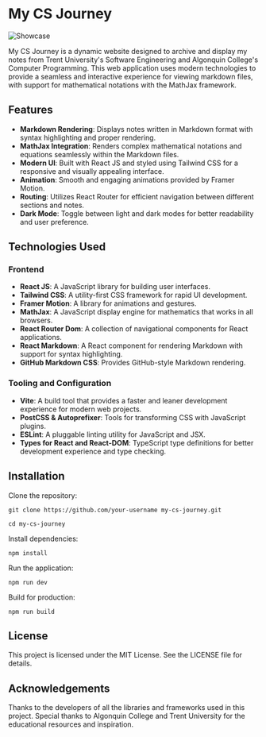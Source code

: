 # My CS Journey

![Showcase](public/showcase.png)

My CS Journey is a dynamic website designed to archive and display my notes from Trent University's Software Engineering and Algonquin College's Computer Programming. This web application uses modern technologies to provide a seamless and interactive experience for viewing markdown files, with support for mathematical notations with the MathJax framework.

## Features

- **Markdown Rendering**: Displays notes written in Markdown format with syntax highlighting and proper rendering.
- **MathJax Integration**: Renders complex mathematical notations and equations seamlessly within the Markdown files.
- **Modern UI**: Built with React JS and styled using Tailwind CSS for a responsive and visually appealing interface.
- **Animation**: Smooth and engaging animations provided by Framer Motion.
- **Routing**: Utilizes React Router for efficient navigation between different sections and notes.
- **Dark Mode**: Toggle between light and dark modes for better readability and user preference.

## Technologies Used

### Frontend

- **React JS**: A JavaScript library for building user interfaces.
- **Tailwind CSS**: A utility-first CSS framework for rapid UI development.
- **Framer Motion**: A library for animations and gestures.
- **MathJax**: A JavaScript display engine for mathematics that works in all browsers.
- **React Router Dom**: A collection of navigational components for React applications.
- **React Markdown**: A React component for rendering Markdown with support for syntax highlighting.
- **GitHub Markdown CSS**: Provides GitHub-style Markdown rendering.

### Tooling and Configuration

- **Vite**: A build tool that provides a faster and leaner development experience for modern web projects.
- **PostCSS & Autoprefixer**: Tools for transforming CSS with JavaScript plugins.
- **ESLint**: A pluggable linting utility for JavaScript and JSX.
- **Types for React and React-DOM**: TypeScript type definitions for better development experience and type checking.

## Installation

Clone the repository:
```
git clone https://github.com/your-username my-cs-journey.git
```
```
cd my-cs-journey
```

Install dependencies:
```
npm install
```

Run the application:
```
npm run dev
```

Build for production:
```
npm run build   
```

## License
This project is licensed under the MIT License. See the LICENSE file for details.

## Acknowledgements
Thanks to the developers of all the libraries and frameworks used in this project.
Special thanks to Algonquin College and Trent University for the educational resources and inspiration.